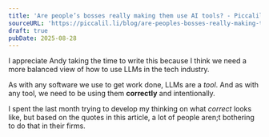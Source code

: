 ```yaml
---
title: 'Are people’s bosses really making them use AI tools? - Piccalilli'
sourceURL: 'https://piccalil.li/blog/are-peoples-bosses-really-making-them-use-ai/'
draft: true
pubDate: 2025-08-28
---
```


I appreciate Andy taking the time to write this because I think we need a more balanced view of how to use LLMs in the tech industry.

As with any software we use to get work done, LLMs are a _tool_. And as with any tool, we need to be using them **correctly** and intentionally.

I spent the last month trying to develop my thinking on what _correct_ looks like, but based on the quotes in this article, a lot of people aren;t bothering to do that in their firms.
